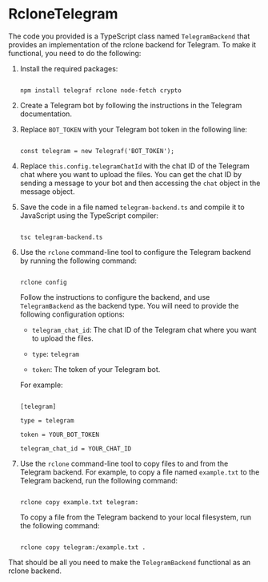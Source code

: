 # RcloneTelegram
The code you provided is a TypeScript class named `TelegramBackend` that provides an implementation of the rclone backend for Telegram. To make it functional, you need to do the following:

1. Install the required packages:

   ```

   npm install telegraf rclone node-fetch crypto

   ```

2. Create a Telegram bot by following the instructions in the Telegram documentation.

3. Replace `BOT_TOKEN` with your Telegram bot token in the following line:

   ```

   const telegram = new Telegraf('BOT_TOKEN');

   ```

4. Replace `this.config.telegramChatId` with the chat ID of the Telegram chat where you want to upload the files. You can get the chat ID by sending a message to your bot and then accessing the `chat` object in the message object.

5. Save the code in a file named `telegram-backend.ts` and compile it to JavaScript using the TypeScript compiler:

   ```

   tsc telegram-backend.ts

   ```

6. Use the `rclone` command-line tool to configure the Telegram backend by running the following command:

   ```

   rclone config

   ```

   Follow the instructions to configure the backend, and use `TelegramBackend` as the backend type. You will need to provide the following configuration options:

   - `telegram_chat_id`: The chat ID of the Telegram chat where you want to upload the files.

   - `type`: `telegram`

   - `token`: The token of your Telegram bot.

   For example:

   ```

   [telegram]

   type = telegram

   token = YOUR_BOT_TOKEN

   telegram_chat_id = YOUR_CHAT_ID

   ```

7. Use the `rclone` command-line tool to copy files to and from the Telegram backend. For example, to copy a file named `example.txt` to the Telegram backend, run the following command:

   ```

   rclone copy example.txt telegram:

   ```

   To copy a file from the Telegram backend to your local filesystem, run the following command:

   ```

   rclone copy telegram:/example.txt .

   ```

That should be all you need to make the `TelegramBackend` functional as an rclone backend.
